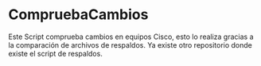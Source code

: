 # CompruebaCambios
Este Script comprueba cambios en equipos Cisco, esto lo realiza gracias a la comparación de archivos de respaldos.  Ya existe otro repositorio donde 
existe el script de respaldos.
